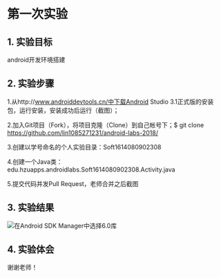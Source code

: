 ﻿# 第一次实验 

## 1. 实验目标
android开发环境搭建
## 2. 实验步骤
1.从http://www.androiddevtools.cn/中下载Android Studio 3.1正式版的安装包，运行安装，安装成功后运行（截图）；  


2.加入Git项目（Fork），将项目克隆（Clone）到自己帐号下；$ git clone  https://github.com/lin1085271231/android-labs-2018/

3.创建以学号命名的个人实验目录：Soft1614080902308  


4.创建一个Java类：edu.hzuapps.androidlabs.Soft1614080902308.Activity.java

5.提交代码并发Pull Request，老师合并之后截图

## 3. 实验结果
![在Android SDK Manager中选择6.0库](https://raw.githubusercontent.com/lin1085271231/android-labs-2018/master/soft1614080902308/24141414.PNG "配置教育网下载代理")


## 4. 实验体会
谢谢老师！
